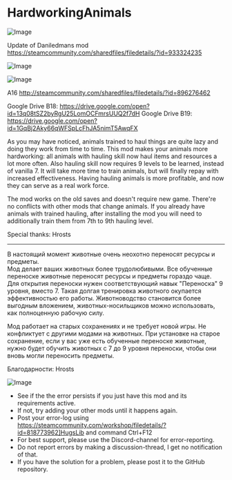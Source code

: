 # HardworkingAnimals

![Image](https://i.imgur.com/buuPQel.png)

Update of Daniledmans mod
https://steamcommunity.com/sharedfiles/filedetails/?id=933324235

![Image](https://i.imgur.com/CN9Rs5X.png)

	
![Image](https://i.imgur.com/Z4GOv8H.png)

A16 http://steamcommunity.com/sharedfiles/filedetails/?id=896276462

Google Drive B18: https://drive.google.com/open?id=13q08tSZ2byRgU25LomOCFmrsUUQ2f7dH
Google Drive B19: https://drive.google.com/open?id=1GqBj2Aky66qWFSpLcFhJA5nimT5AwqFX

As you may have noticed, animals trained to haul things are quite lazy and doing they work from time to time. 
This mod makes your animals more hardworking: all animals with hauling skill now haul items and resources a lot more often. 
Also hauling skill now requires 9 levels to be learned, instead of vanilla 7. It will take more time to train animals, but will finally repay with increased effectiveness. 
Having hauling animals is more profitable, and now they can serve as a real work force. 

The mod works on the old saves and doesn't require new game. There're no conflicts with other mods that change animals. 
If you already have animals with trained hauling, after installing the mod you will need to additionally train them from 7th to 9th hauling level.	

Special thanks: Hrosts
_____	
В настоящий момент животные очень неохотно переносят ресурсы и предметы. 	
Мод делает ваших животных более трудолюбивыми. Все обученные переноске животные переносят ресурсы и предметы гораздо чаще. 
Для открытия переноски нужен соответствующий навык "Переноска" 9 уровня, вместо 7. Такая  долгая тренировка животного окупается эффективностью его работы. 
Животноводство становится более выгодным вложением, животных-носильщиков можно использовать, как полноценную рабочую силу.

Мод работает на старых сохранениях и не требует новой игры. Не конфликтует с другими модами на животных.
При установке на старое сохранение, если у вас уже есть обученные переноске животные, нужно будет обучить животных с 7 до 9 уровня переноски, чтобы они вновь могли переносить предметы.

Благодарности: Hrosts

![Image](https://i.imgur.com/PwoNOj4.png)



-  See if the the error persists if you just have this mod and its requirements active.
-  If not, try adding your other mods until it happens again.
-  Post your error-log using https://steamcommunity.com/workshop/filedetails/?id=818773962]HugsLib and command Ctrl+F12
-  For best support, please use the Discord-channel for error-reporting.
-  Do not report errors by making a discussion-thread, I get no notification of that.
-  If you have the solution for a problem, please post it to the GitHub repository.



